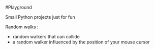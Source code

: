 #Playground

Small Python projects just for fun

Random walks :

* random walkers that can collide
* a random walker influenced by the position of your mouse cursor
